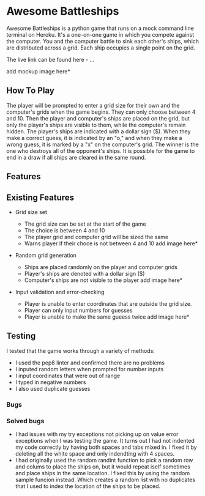 # Awesome Battleships
Awesome Battleships is a python game that runs on a mock command line terminal on Heroku. It's a one-on-one game in which you compete against the computer.
You and the computer battle to sink each other's ships, which are distributed across a grid.
Each ship occupies a single point on the grid.

The live link can be found here - ...

add mockup image here*

## How To Play
The player will be prompted to enter a grid size for their own and the computer's grids when the game begins. They can only choose between 4 and 10. Then the player and computer's ships are placed on the grid, but only the player's ships are visible to them, while the computer's remain hidden. The player's ships are indicated with a dollar sign ($).
When they make a correct guess, it is indicated by an "o," and when they make a wrong guess, it is marked by a "x" on the computer's grid. The winner is the one who destroys all of the opponent's ships. It is possible for the game to end in a draw if all ships are cleared in the same round.

## Features

## Existing Features
- Grid size set
  - The grid size can be set at the start of the game
  - The choice is between 4 and 10
  - The player grid and computer grid will be sized the same
  - Warns player if their choce is not between 4 and 10
add image here*

- Random grid generation
  - Ships are placed randomly on the player and computer grids
  - Player's ships are denoted with a dollar sign ($)
  - Computer's ships are not visible to the player
add image here*

- Input validation and error-checking
  - Player is unable to enter coordinates that are outside the grid size. 
  - Player can only input numbers for guesses
  - Player is unable to make the same gueess twice
  add image here*

## Testing
I tested that the game works through a variety of methods:
- I used the pep8 linter and confirmed there are no problems
- I inputed random letters when prompted for number inputs
- I input coordinates that were out of range
- I typed in negative numbers
- I also used duplicate guesses

### Bugs

### Solved bugs
- I had issues with my try exceptions not picking up on value error exceptions when I was testing the game. It turns out I had not indented my code correctly by having both spaces and tabs mixed in. I fixed it by deleting all the white space and only indendting with 4 spaces.
- I had originally used the random randint function to pick a random row and colums to place the ships on, but it would repeat iself sometimes and place ships in the same location. I fixed this by using the random sample funcion instead. Which creates a random list with no duplicates that I used to index the location of the ships to be placed.




